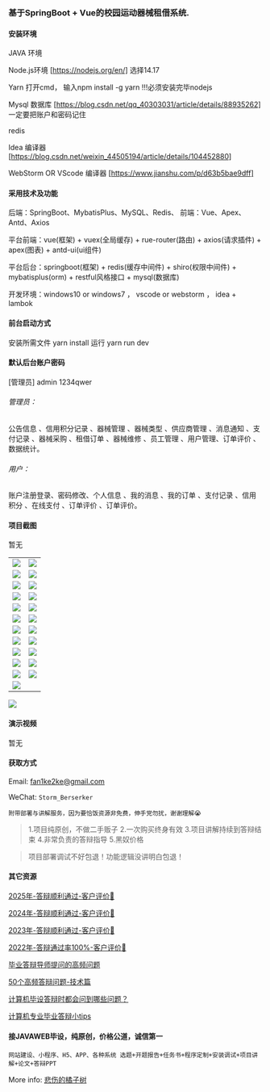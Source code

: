 ### 基于SpringBoot + Vue的校园运动器械租借系统.

#### 安装环境

JAVA 环境 

Node.js环境 [https://nodejs.org/en/] 选择14.17

Yarn 打开cmd， 输入npm install -g yarn !!!必须安装完毕nodejs

Mysql 数据库 [https://blog.csdn.net/qq_40303031/article/details/88935262] 一定要把账户和密码记住

redis

Idea 编译器 [https://blog.csdn.net/weixin_44505194/article/details/104452880]

WebStorm OR VScode 编译器 [https://www.jianshu.com/p/d63b5bae9dff]

#### 采用技术及功能

后端：SpringBoot、MybatisPlus、MySQL、Redis、
前端：Vue、Apex、Antd、Axios

平台前端：vue(框架) + vuex(全局缓存) + rue-router(路由) + axios(请求插件) + apex(图表)  + antd-ui(ui组件)

平台后台：springboot(框架) + redis(缓存中间件) + shiro(权限中间件) + mybatisplus(orm) + restful风格接口 + mysql(数据库)

开发环境：windows10 or windows7 ， vscode or webstorm ， idea + lambok


#### 前台启动方式
安装所需文件 yarn install 
运行 yarn run dev

#### 默认后台账户密码
[管理员]
admin
1234qwer

###### 管理员：
公告信息 、信用积分记录 、器械管理 、器械类型 、供应商管理 、消息通知 、支付记录 、器械采购 、租借订单 、器械维修 、员工管理 、用户管理、订单评价 、数据统计。

###### 用户：
账户注册登录、密码修改、个人信息 、我的消息 、我的订单 、支付记录 、信用积分 、在线支付 、订单评价 、订单评价。

#### 项目截图
暂无

|  |  |
|---------------------|---------------------|
| ![](https://fank-bucket-oss.oss-cn-beijing.aliyuncs.com/img/1740056863362.png) | ![](https://fank-bucket-oss.oss-cn-beijing.aliyuncs.com/img/1740056730428.png) |
| ![](https://fank-bucket-oss.oss-cn-beijing.aliyuncs.com/img/1740056854315.png) | ![](https://fank-bucket-oss.oss-cn-beijing.aliyuncs.com/img/1740056721340.png) |
| ![](https://fank-bucket-oss.oss-cn-beijing.aliyuncs.com/img/1740056844459.png) | ![](https://fank-bucket-oss.oss-cn-beijing.aliyuncs.com/img/1704083886487.png) |
| ![](https://fank-bucket-oss.oss-cn-beijing.aliyuncs.com/img/1740056821138.png) | ![](https://fank-bucket-oss.oss-cn-beijing.aliyuncs.com/img/1740056979066.png) |
| ![](https://fank-bucket-oss.oss-cn-beijing.aliyuncs.com/img/1740056809986.png) | ![](https://fank-bucket-oss.oss-cn-beijing.aliyuncs.com/img/1740056969074.png) |
| ![](https://fank-bucket-oss.oss-cn-beijing.aliyuncs.com/img/1740056804211.png) | ![](https://fank-bucket-oss.oss-cn-beijing.aliyuncs.com/img/1740056951314.png) |
| ![](https://fank-bucket-oss.oss-cn-beijing.aliyuncs.com/img/1740056793603.png) | ![](https://fank-bucket-oss.oss-cn-beijing.aliyuncs.com/img/1740056937611.png) |
| ![](https://fank-bucket-oss.oss-cn-beijing.aliyuncs.com/img/1740056787019.png) | ![](https://fank-bucket-oss.oss-cn-beijing.aliyuncs.com/img/1740056931074.png) |
| ![](https://fank-bucket-oss.oss-cn-beijing.aliyuncs.com/img/1740056780116.png) | ![](https://fank-bucket-oss.oss-cn-beijing.aliyuncs.com/img/1740056922420.png) |
| ![](https://fank-bucket-oss.oss-cn-beijing.aliyuncs.com/img/1740056773366.png) | ![](https://fank-bucket-oss.oss-cn-beijing.aliyuncs.com/img/1740056913924.png) |
| ![](https://fank-bucket-oss.oss-cn-beijing.aliyuncs.com/img/1740056753219.png) | ![](https://fank-bucket-oss.oss-cn-beijing.aliyuncs.com/img/1740056892987.png) |
| ![](https://fank-bucket-oss.oss-cn-beijing.aliyuncs.com/img/1740056745884.png) |  |

![](https://fank-bucket-oss.oss-cn-beijing.aliyuncs.com/work/936e9baf53eb9a217af4f89c616dc19.png)

#### 演示视频

暂无

#### 获取方式

Email: fan1ke2ke@gmail.com

WeChat: `Storm_Berserker`

`附带部署与讲解服务，因为要恰饭资源非免费，伸手党勿扰，谢谢理解😭`

> 1.项目纯原创，不做二手贩子 2.一次购买终身有效 3.项目讲解持续到答辩结束 4.非常负责的答辩指导 5.黑奴价格

> 项目部署调试不好包退！功能逻辑没讲明白包退！

#### 其它资源

[2025年-答辩顺利通过-客户评价🍜](https://berserker287.github.io/2025/06/18/2025%E5%B9%B4%E7%AD%94%E8%BE%A9%E9%A1%BA%E5%88%A9%E9%80%9A%E8%BF%87/)

[2024年-答辩顺利通过-客户评价👻](https://berserker287.github.io/2024/06/06/2024%E5%B9%B4%E7%AD%94%E8%BE%A9%E9%A1%BA%E5%88%A9%E9%80%9A%E8%BF%87/)

[2023年-答辩顺利通过-客户评价🐢](https://berserker287.github.io/2023/06/14/2023%E5%B9%B4%E7%AD%94%E8%BE%A9%E9%A1%BA%E5%88%A9%E9%80%9A%E8%BF%87/)

[2022年-答辩通过率100%-客户评价🐣](https://berserker287.github.io/2022/05/25/%E9%A1%B9%E7%9B%AE%E4%BA%A4%E6%98%93%E8%AE%B0%E5%BD%95/)

[毕业答辩导师提问的高频问题](https://berserker287.github.io/2023/06/13/%E6%AF%95%E4%B8%9A%E7%AD%94%E8%BE%A9%E5%AF%BC%E5%B8%88%E6%8F%90%E9%97%AE%E7%9A%84%E9%AB%98%E9%A2%91%E9%97%AE%E9%A2%98/)

[50个高频答辩问题-技术篇](https://berserker287.github.io/2023/06/13/50%E4%B8%AA%E9%AB%98%E9%A2%91%E7%AD%94%E8%BE%A9%E9%97%AE%E9%A2%98-%E6%8A%80%E6%9C%AF%E7%AF%87/)

[计算机毕设答辩时都会问到哪些问题？](https://www.zhihu.com/question/31020988)

[计算机专业毕业答辩小tips](https://zhuanlan.zhihu.com/p/145911029)

#### 接JAVAWEB毕设，纯原创，价格公道，诚信第一

`网站建设、小程序、H5、APP、各种系统 选题+开题报告+任务书+程序定制+安装调试+项目讲解+论文+答辩PPT`

More info: [悲伤的橘子树](https://berserker287.github.io/)
